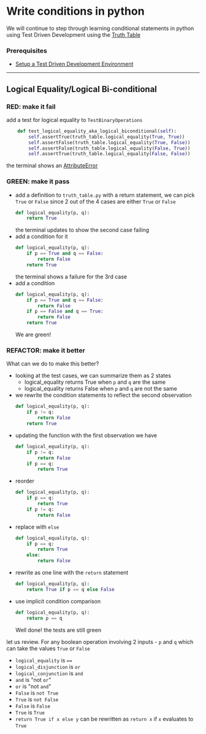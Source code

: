 # Write conditions in python

We will continue to step through learning conditional statements in python using Test Driven Development using the [Truth Table](https://en.wikipedia.org/wiki/Truth_table)

### Prerequisites

- [Setup a Test Driven Development Environment](./TDD_SETUP.md)

---

## Logical Equality/Logical Bi-conditional

### **RED**: make it fail

add a test for logical equality to `TestBinaryOperations`

```python
    def test_logical_equality_aka_logical_biconditional(self):
        self.assertTrue(truth_table.logical_equality(True, True))
        self.assertFalse(truth_table.logical_equality(True, False))
        self.assertFalse(truth_table.logical_equality(False, True))
        self.assertTrue(truth_table.logical_equality(False, False))
```

the terminal shows an [AttributeError](./ATTRIBUTE_ERROR.md)

### **GREEN**: make it pass

- add a definition to `truth_table.py` with a return statement, we can pick `True` or `False` since 2 out of the 4 cases are either `True` or `False`
    ```python
    def logical_equality(p, q):
        return True
    ```
    the terminal updates to show the second case failing
- add a condition for it
    ```python
    def logical_equality(p, q):
        if p == True and q == False:
            return False
        return True
    ```
    the terminal shows a failure for the 3rd case
- add a condition
    ```python
    def logical_equality(p, q):
        if p == True and q == False:
            return False
        if p == False and q == True:
            return False
        return True
    ```
    We are green!

### **REFACTOR**: make it better

What can we do to make this better?

- looking at the test cases, we can summarize them as 2 states
    - logical_equality returns True when `p` and `q` are the same
    - logical_equality returns False when `p` and `q` are not the same
- we rewrite the condition statements to reflect the second observation
    ```python
    def logical_equality(p, q):
        if p != q:
            return False
        return True
    ```
- updating the function with the first observation we have
    ```python
    def logical_equality(p, q):
        if p != q:
            return False
        if p == q:
            return True
    ```
- reorder
    ```python
    def logical_equality(p, q):
        if p == q:
            return True
        if p != q:
            return False
    ```
- replace with `else`
    ```python
    def logical_equality(p, q):
        if p == q:
            return True
        else:
            return False
    ```
- rewrite as one line with the `return` statement
    ```python
    def logical_equality(p, q):
        return True if p == q else False
    ```
- use implicit condition comparison
    ```python
    def logical_equality(p, q):
        return p == q
    ```
    Well done! the tests are still green

let us review. For any boolean operation involving 2 inputs - `p` and `q` which can take the values `True` or `False`
- `logical_equality` is `==`
- `logical_disjunction` is `or`
- `logical_conjunction` is `and`
- `and` is "not `or`"
- `or` is "not `and`"
- `False` is `not True`
- `True` is `not False`
- `False` is `False`
- `True` is `True`
- `return True if x else y` can be rewritten as `return x` if `x` evaluates to `True`